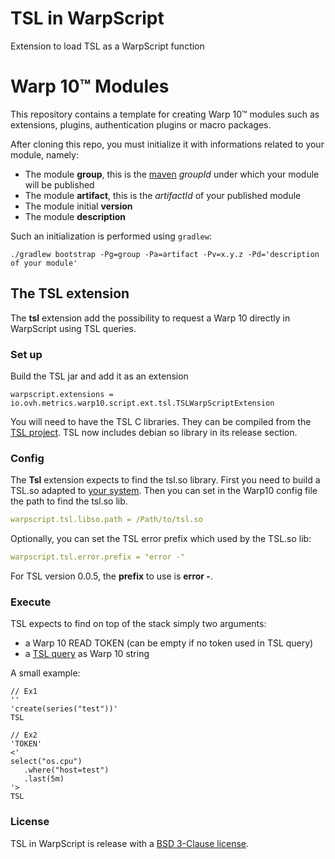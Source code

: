 # TSL in WarpScript

Extension to load TSL as a WarpScript function

# Warp 10™ Modules

This repository contains a template for creating Warp 10™ modules such as extensions, plugins, authentication plugins or macro packages.

After cloning this repo, you must initialize it with informations related to your module, namely:

* The module **group**, this is the [maven]() *groupId* under which your module will be published
* The module **artifact**, this is the *artifactId* of your published module
* The module initial **version**
* The module **description**

Such an initialization is performed using `gradlew`:

```
./gradlew bootstrap -Pg=group -Pa=artifact -Pv=x.y.z -Pd='description of your module'
```


## The TSL extension

The **tsl** extension add the possibility to request a Warp 10 directly in WarpScript using TSL queries.

### Set up

Build the TSL jar and add it as an extension

```
warpscript.extensions = io.ovh.metrics.warp10.script.ext.tsl.TSLWarpScriptExtension
```

You will need to have the TSL C libraries. They can be compiled from the [TSL project](https://github.com/ovh/tsl/). TSL now includes debian so library in its release section.
### Config

The **Tsl** extension expects to find the tsl.so library.
First you need to build a TSL.so adapted to [your system](https://github.com/ovh/tsl/#build-tsl-so-file-to-use-tsl-in-other-language).
Then you can set in the Warp10 config file the path to find the tsl.so lib.

```yaml
warpscript.tsl.libso.path = /Path/to/tsl.so
```

Optionally, you can set the TSL error prefix which used by the TSL.so lib:

```yaml
warpscript.tsl.error.prefix = "error -"
```

For TSL version 0.0.5, the **prefix** to use is **error -**.

### Execute

TSL expects to find on top of the stack simply two arguments:
  - a Warp 10 READ TOKEN (can be empty if no token used in TSL query)
  - a [TSL query](https://github.com/ovh/tsl/blob/master/spec/doc.md) as Warp 10 string

A small example:

```mc2
// Ex1
''
'create(series("test"))'
TSL

// Ex2
'TOKEN'
<'
select("os.cpu")
   .where("host=test")
   .last(5m)
'>
TSL
```

### License

TSL in WarpScript is release with a [BSD 3-Clause license](./LICENSE.md).